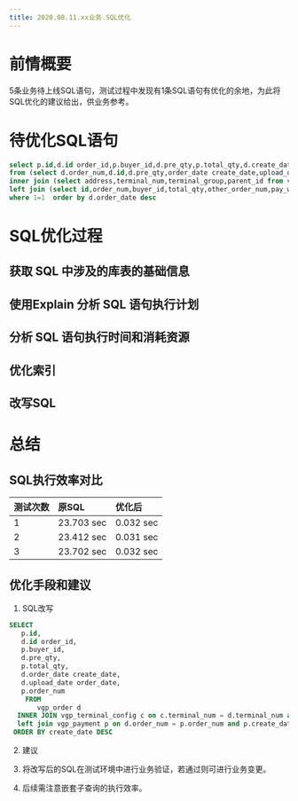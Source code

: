 ```yaml
---
title: 2020.08.11.xx业务.SQL优化
---
```


# 前情概要

5条业务待上线SQL语句，测试过程中发现有1条SQL语句有优化的余地，为此将SQL优化的建议给出，供业务参考。


# 待优化SQL语句

```sql
select p.id,d.id order_id,p.buyer_id,d.pre_qty,p.total_qty,d.create_date,d.order_date,p.order_num
from (select d.order_num,d.id,d.pre_qty,order_date create_date,upload_date order_date,terminal_num,order_status from vgp_order d where 1=1   and d.upload_date>=1534262400  and d.upload_date<=1534953599 ) d
inner join (select address,terminal_num,terminal_group,parent_id from vgp_terminal_config c where 1=1 ) c  on c.terminal_num=d.terminal_num
left join (select id,order_num,buyer_id,total_qty,other_order_num,pay_way,total_price,pay_status,locking,cash_earning,cash_refund from vgp_payment p where 1=1  and p.create_date>=1534262400  and p.create_date<=1534953599   ) p on   d.order_num=p.order_num
where 1=1  order by d.order_date desc
```

# SQL优化过程

## 获取 SQL 中涉及的库表的基础信息

## 使用Explain 分析 SQL 语句执行计划

## 分析 SQL 语句执行时间和消耗资源

## 优化索引

## 改写SQL


# 总结

## SQL执行效率对比

| 测试次数 | 原SQL      | 优化后    |
| :------- | :--------- | :-------- |
| 1        | 23.703 sec | 0.032 sec |
| 2        | 23.412 sec | 0.031 sec |
| 3        | 23.702 sec | 0.032 sec |

## 优化手段和建议

1. SQL改写

```sql
SELECT
   p.id,
   d.id order_id,
   p.buyer_id,
   d.pre_qty,
   p.total_qty,
   d.order_date create_date,
   d.upload_date order_date,
   p.order_num
    FROM
       vgp_order d
  INNER JOIN vgp_terminal_config c on c.terminal_num = d.terminal_num and d.upload_date >= 1534262400 AND d.upload_date <= 1534953599
  left join vgp_payment p on d.order_num = p.order_num and p.create_date >= 1534262400 AND p.create_date <= 1534953599
 ORDER BY create_date DESC
```


2. 建议

1. 将改写后的SQL在测试环境中进行业务验证，若通过则可进行业务变更。
2. 后续需注意嵌套子查询的执行效率。


